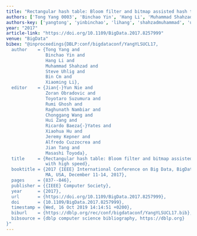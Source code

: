 ```yaml
---
title: "Rectangular hash table: Bloom filter and bitmap assisted hash table with high speed"
authors: ['Tong Yang 0003', 'Binchao Yin', 'Hang Li', 'Muhammad Shahzad', 'Steve Uhlig', 'Bin Cm', 'Xiaoming Li']
authors-key: ['yangtong', 'yinbinchao', 'lihang', 'shahzadmuhammad', 'uhligsteve', 'cmbin', 'lixiaoming']
year: "2017"
article-link: "https://doi.org/10.1109/BigData.2017.8257999"
venue: "BigData"
bibex: "@inproceedings{DBLP:conf/bigdataconf/YangYLSUCL17,
  author    = {Tong Yang and
               Binchao Yin and
               Hang Li and
               Muhammad Shahzad and
               Steve Uhlig and
               Bin Cm and
               Xiaoming Li},
  editor    = {Jian{-}Yun Nie and
               Zoran Obradovic and
               Toyotaro Suzumura and
               Rumi Ghosh and
               Raghunath Nambiar and
               Chonggang Wang and
               Hui Zang and
               Ricardo Baeza{-}Yates and
               Xiaohua Hu and
               Jeremy Kepner and
               Alfredo Cuzzocrea and
               Jian Tang and
               Masashi Toyoda},
  title     = {Rectangular hash table: Bloom filter and bitmap assisted hash table
               with high speed},
  booktitle = {2017 {IEEE} International Conference on Big Data, BigData 2017, Boston,
               MA, USA, December 11-14, 2017},
  pages     = {837--846},
  publisher = {{IEEE} Computer Society},
  year      = {2017},
  url       = {https://doi.org/10.1109/BigData.2017.8257999},
  doi       = {10.1109/BigData.2017.8257999},
  timestamp = {Wed, 16 Oct 2019 14:14:51 +0200},
  biburl    = {https://dblp.org/rec/conf/bigdataconf/YangYLSUCL17.bib},
  bibsource = {dblp computer science bibliography, https://dblp.org}
}"
---
```

